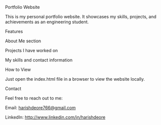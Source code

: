 Portfolio Website

This is my personal portfolio website. It showcases my skills, projects, and achievements as an engineering student.

Features

About Me section

Projects I have worked on

My skills and contact information

How to View

Just open the index.html file in a browser to view the website locally.

Contact

Feel free to reach out to me:

Email: harishdeore766@gmail.com

LinkedIn: http://www.linkedin.com/in/harishdeore
